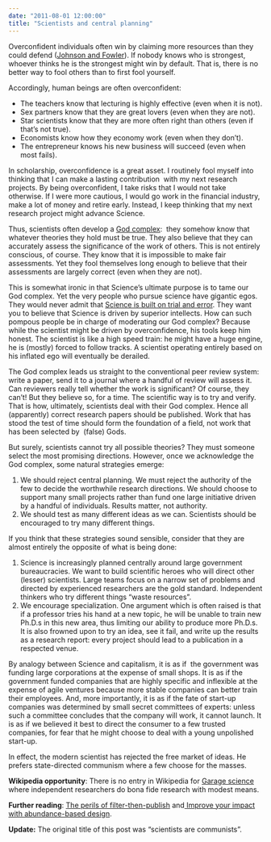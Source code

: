 ```yaml
---
date: "2011-08-01 12:00:00"
title: "Scientists and central planning"
---
```




Overconfident individuals often win by claiming more resources than they could defend ([Johnson and Fowler](http://arxiv.org/abs/0909.4043)). If nobody knows who is strongest, whoever thinks he is the strongest might win by default. That is, there is no better way to fool others than to first fool yourself.

Accordingly, human beings are often overconfident:

- The teachers know that lecturing is highly effective (even when it is not).
- Sex partners know that they are great lovers (even when they are not).
- Star scientists know that they are more often right than others (even if that&rsquo;s not true).
- Economists know how they economy work (even when they don&rsquo;t).
- The entrepreneur knows his new business will succeed (even when most fails).


In scholarship, overconfidence is a great asset. I routinely fool myself into thinking that I can make a lasting contribution  with my next research projects. By being overconfident, I take risks that I would not take otherwise. If I were more cautious, I would go work in the financial industry, make a lot of money and retire early. Instead, I keep thinking that my next research project might advance Science.

Thus, scientists often develop a [God complex](https://en.wikipedia.org/wiki/God_complex):  they somehow know that whatever theories they hold must be true. They also believe that they can accurately assess the significance of the work of others. This is not entirely conscious, of course. They know that it is impossible to make fair assessments. Yet they fool themselves long enough to believe that their assessments are largely correct (even when they are not).

This is somewhat ironic in that Science&rsquo;s ultimate purpose is to tame our God complex. Yet the very people who pursue science have gigantic egos. They would never admit that [Science is built on trial and error](https://www.youtube.com/watch?v=K5wCfYujRdE). They want you to believe that Science is driven by superior intellects. How can such pompous people be in charge of moderating our God complex? Because while the scientist might be driven by overconfidence, his tools keep him honest. The scientist is like a high speed train: he might have a huge engine, he is (mostly) forced to follow tracks. A scientist operating entirely based on his inflated ego will eventually be derailed.

The God complex leads us straight to the conventional peer review system: write a paper, send it to a journal where a handful of review will assess it. Can reviewers really tell whether the work is significant? Of course, they can&rsquo;t! But they believe so, for a time. The scientific way is to try and verify. That is how, ultimately, scientists deal with their God complex. Hence all (apparently) correct research papers should be published. Work that has stood the test of time should form the foundation of a field, not work that has been selected by  (false) Gods.

But surely, scientists cannot try all possible theories? They must someone select the most promising directions. However, once we acknowledge the God complex, some natural strategies emerge:

1. We should reject central planning. We must reject the authority of the few to decide the worthwhile research directions. We should choose to support many small projects rather than fund one large initiative driven by a handful of individuals. Results matter, not authority.
1. We should test as many different ideas as we can. Scientists should be encouraged to try many different things.


If you think that these strategies sound sensible, consider that they are almost entirely the opposite of what is being done:

1. Science is increasingly planned centrally around large government bureaucracies. We want to build scientific heroes who will direct other (lesser) scientists. Large teams focus on a narrow set of problems and directed by experienced researchers are the gold standard. Independent thinkers who try different things &ldquo;waste resources&rdquo;.
1. We encourage specialization. One argument which is often raised is that if a professor tries his hand at a new topic, he will be unable to train new Ph.D.s in this new area, thus limiting our ability to produce more Ph.D.s. It is also frowned upon to try an idea, see it fail, and write up the results as a research report: every project should lead to a publication in a respected venue.


By analogy between Science and capitalism, it is as if  the government was funding large corporations at the expense of small shops. It is as if the government funded companies that are highly specific and inflexible at the expense of agile ventures because more stable companies can better train their employees. And, more importantly, it is as if the fate of start-up companies was determined by small secret committees of experts: unless such a committee concludes that the company will work, it cannot launch. It is as if we believed it best to direct the consumer to a few trusted companies, for fear that he might choose to deal with a young unpolished start-up.

In effect, the modern scientist has rejected the free market of ideas. He prefers state-directed communism where a few choose for the masses.

__Wikipedia opportunity__: There is no entry in Wikipedia for [Garage science](http://www.nature.com/nature/journal/v467/n7316/full/467634a.html) where independent researchers do bona fide research with modest means.

__Further reading__: [The perils of filter-then-publish](/lemire/blog/2011/05/18/the-perils-of-filter-then-publish/) and[ Improve your impact with abundance-based design](/lemire/blog/2011/05/10/improve-your-impact-with-abundance-based-design/).

__Update:__ The original title of this post was &ldquo;scientists are communists&rdquo;.

